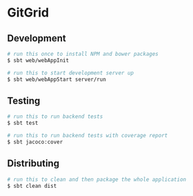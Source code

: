 # GitGrid

## Development

~~~ bash
# run this once to install NPM and bower packages
$ sbt web/webAppInit

# run this to start development server up
$ sbt web/webAppStart server/run
~~~

## Testing

~~~ bash
# run this to run backend tests
$ sbt test

# run this to run backend tests with coverage report
$ sbt jacoco:cover
~~~

## Distributing

~~~ bash
# run this to clean and then package the whole application
$ sbt clean dist
~~~
